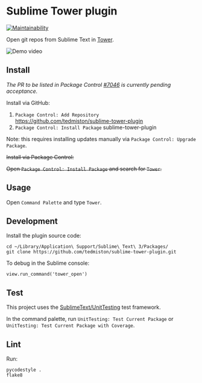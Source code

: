 # Sublime Tower plugin

[![Maintainability](https://api.codeclimate.com/v1/badges/eb0bffbeb2ec6b122823/maintainability)](https://codeclimate.com/github/tedmiston/sublime-tower-plugin/maintainability)

Open git repos from Sublime Text in [Tower](https://www.git-tower.com/).

![Demo video](https://raw.githubusercontent.com/wiki/tedmiston/sublime-tower-plugin/images/demo.gif)

## Install

*The PR to be listed in Package Control [\#7046](https://github.com/wbond/package_control_channel/pull/7046) is currently pending acceptance.*

Install via GitHub:

1. `Package Control: Add Repository` https://github.com/tedmiston/sublime-tower-plugin
1. `Package Control: Install Package` sublime-tower-plugin

Note: this requires installing updates manually via `Package Control: Upgrade Package`.

~~Install via Package Control:~~

~~Open `Package Control: Install Package` and search for `Tower`.~~

## Usage

Open `Command Palette` and type `Tower`.

## Development

Install the plugin source code:

	cd ~/Library/Application\ Support/Sublime\ Text\ 3/Packages/
	git clone https://github.com/tedmiston/sublime-tower-plugin.git

To debug in the Sublime console:

	view.run_command('tower_open')

## Test

This project uses the [SublimeText/UnitTesting](https://github.com/SublimeText/UnitTesting) test framework.

In the command palette, run `UnitTesting: Test Current Package` or `UnitTesting: Test Current Package with Coverage`.

## Lint

Run:

	pycodestyle .
	flake8

